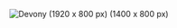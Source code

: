 ![Devony (1920 x 800 px) (1400 x 800 px)](https://github.com/user-attachments/assets/6b661052-6d0c-4e2e-8d05-a620ab0299d3)
